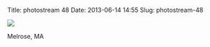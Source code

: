 Title: photostream 48
Date: 2013-06-14 14:55
Slug: photostream-48

[![](http://martinfowler.com/photos/48.jpg)](http://martinfowler.com/photos/48.html)

</p>

</p>

Melrose, MA

</p>

